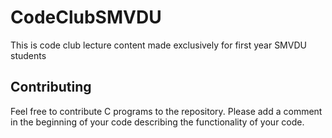 # CodeClubSMVDU
This is code club lecture content made exclusively for first year SMVDU students
## Contributing  
Feel free to contribute C programs to the repository. Please add a comment in the beginning of your code describing the functionality of your code.
